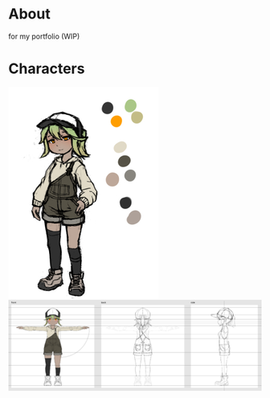 # About
for my portfolio (WIP)


# Characters
![](Artworks/concept.jpg)
![](Artworks/character_3view.png)